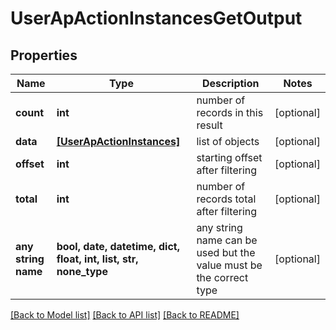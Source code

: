 # UserApActionInstancesGetOutput


## Properties
Name | Type | Description | Notes
------------ | ------------- | ------------- | -------------
**count** | **int** | number of records in this result | [optional] 
**data** | [**[UserApActionInstances]**](UserApActionInstances.md) | list of objects | [optional] 
**offset** | **int** | starting offset after filtering | [optional] 
**total** | **int** | number of records total after filtering | [optional] 
**any string name** | **bool, date, datetime, dict, float, int, list, str, none_type** | any string name can be used but the value must be the correct type | [optional]

[[Back to Model list]](../README.md#documentation-for-models) [[Back to API list]](../README.md#documentation-for-api-endpoints) [[Back to README]](../README.md)


